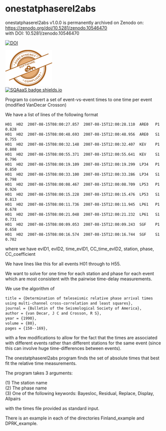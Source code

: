 # onestatphaserel2abs

onestatphaserel2abs v1.0.0 is permanently archived on Zenodo on:  
https://zenodo.org/doi/10.5281/zenodo.10546470  
with DOI: 10.5281/zenodo.10546470

[![DOI](https://zenodo.org/badge/746230372.svg)](https://zenodo.org/doi/10.5281/zenodo.10546470)  

[![SQAaaS badge](https://github.com/EOSC-synergy/SQAaaS/raw/master/badges/badges_150x116/badge_software_bronze.png)](https://api.eu.badgr.io/public/assertions/H7vY5GrCT5OGmKJahW15Pw "SQAaaS bronze badge achieved")  
[![SQAaaS badge shields.io](https://img.shields.io/badge/sqaaas%20software-bronze-e6ae77)](https://api.eu.badgr.io/public/assertions/H7vY5GrCT5OGmKJahW15Pw "SQAaaS bronze badge achieved")  


Program to convert a set of event-vs-event times to one time per event (modified VanDecar Crosson)

We have a list of lines of the following format  

```
H01  H02  2007-08-15T08:00:27.857  2007-08-15T12:00:28.110  ARE0   P1  0.828
H01  H02  2007-08-15T08:00:48.693  2007-08-15T12:00:48.956  ARE0   S1  0.755
H01  H02  2007-08-15T08:00:32.148  2007-08-15T12:00:32.407  KEV    P1  0.808
H01  H02  2007-08-15T08:00:55.371  2007-08-15T12:00:55.641  KEV    S1  0.796
H01  H02  2007-08-15T08:00:19.109  2007-08-15T12:00:19.299  LP34   P1  0.850
H01  H02  2007-08-15T08:00:33.100  2007-08-15T12:00:33.286  LP34   S1  0.798
H01  H02  2007-08-15T08:00:08.467  2007-08-15T12:00:08.709  LP53   P1  0.926
H01  H02  2007-08-15T08:00:15.228  2007-08-15T12:00:15.476  LP53   S1  0.813
H01  H02  2007-08-15T08:00:11.736  2007-08-15T12:00:11.945  LP61   P1  0.678
H01  H02  2007-08-15T08:00:21.048  2007-08-15T12:00:21.232  LP61   S1  0.731
H01  H02  2007-08-15T08:00:09.053  2007-08-15T12:00:09.243  SGF    P1  0.658
H01  H02  2007-08-15T08:00:16.574  2007-08-15T12:00:16.744  SGF    S1  0.702
```
  
where we have evID1, evID2, time_evID1, CC_time_evID2, station, phase, CC_coefficient  

We have lines like this for all events H01 through to H55.  

We want to solve for one time for each station and phase for each event which are most consistent with the pairwise time-delay measurements.  

We use the algorithm of 

```
title = {Determination of teleseismic relative phase arrival times using multi-channel cross-correlation and least squares},
journal = {Bulletin of the Seismological Society of America},
author = {van Decar, J C and Crosson, R S},
year = {1990},
volume = {80},
pages = {150--169},
```

with a few modifications to allow for the fact that the times are associated with different events rather than different stations for the same event (since this can involve huge time-differences between events).  

The onestatphaserel2abs program finds the set of absolute times that best fit the relative time measurements.  

The program takes 3 arguments:  

(1) The station name  
(2) The phase name  
(3) One of the following keywords:  Bayesloc, Residual, Replace, Display, Allpairs  

with the times file provided as standard input.  

There is an example in each of the directories Finland_example and DPRK_example.


